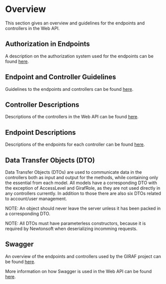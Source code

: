 # Overview

This section gives an overview and guidelines for the endpoints and controllers
in the Web API.

## Authorization in Endpoints

A description on the authorization system used for the endpoints can be found
[here](./Authorization/index.md).

## Endpoint and Controller Guidelines

Guidelines to the endpoints and controllers can be found [here](guidelines.md).

## Controller Descriptions

Descriptions of the controllers in the Web API can be found [here](controller_descriptions.md).

## Endpoint Descriptions

Descriptions of the endpoints for each controller can be found [here](./Endpoints/index.md).

## Data Transfer Objects (DTO)

Data Transfer Objects (DTOs) are used to communicate data in the controllers both
as input and output for the methods, while containing only the essential from each
model. All models have a corresponding DTO with the exception of AccessLevel and
GirafRole, as they are not used directly in any controllers currently. In addition
to those there are also six DTOs related to account/user management.

NOTE: An object should never leave the server unless it has been packed in a corresponding DTO.

NOTE: All DTOs must have parameterless constructors, because it is required by Newtonsoft
when deserializing incomming requests.

## Swagger

An overview of the endpoints and controllers used by the GIRAF project can be found
[here](https://srv.giraf.cs.aau.dk/PROD/API/swagger).

More information on how Swagger is used in the Web API can be found [here](swagger.md). 
